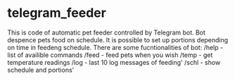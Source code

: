 # telegram_feeder
This is code of automatic pet feeder controlled by Telegram bot. Bot despence pets food on schedule. It is possible to set up portions depending on time in feedeng schedule.
There are some fucntionalities of bot:
/help - list of availible commands
/feed - feed pets when you wish
/temp - get temperature readings
/log - last 10 log messages of feeding'
/schl - show schedule and portions'

